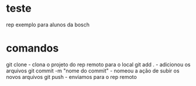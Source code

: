 # teste
rep exemplo para alunos da bosch

# comandos
git clone - clona o projeto do rep remoto para o local
git add . - adicionou os arquivos
git commit -m "nome do commit" - nomeou a ação de subir os novos arquivos
git push - enviamos para o rep remoto